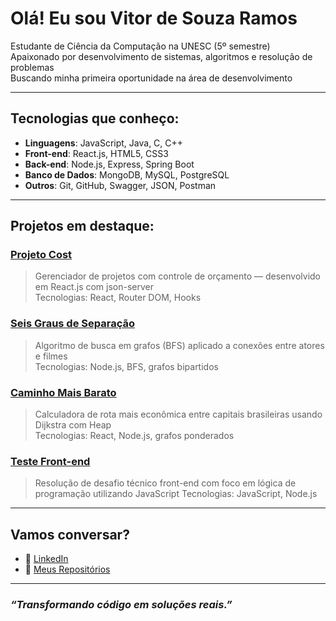 #  Olá! Eu sou Vitor de Souza Ramos

 Estudante de Ciência da Computação na UNESC (5º semestre)  
 Apaixonado por desenvolvimento de sistemas, algoritmos e resolução de problemas  
 Buscando minha primeira oportunidade na área de desenvolvimento  

---

##  Tecnologias que conheço:

- **Linguagens**: JavaScript, Java, C, C++
- **Front-end**: React.js, HTML5, CSS3
- **Back-end**: Node.js, Express, Spring Boot
- **Banco de Dados**: MongoDB, MySQL, PostgreSQL
- **Outros**: Git, GitHub, Swagger, JSON, Postman

---

##  Projetos em destaque:

###  [Projeto Cost](https://github.com/vitor-sramos/Projeto-Costs)  
> Gerenciador de projetos com controle de orçamento — desenvolvido em React.js com json-server  
 Tecnologias: React, Router DOM, Hooks

###  [Seis Graus de Separação](https://github.com/vitor-sramos/Seis-Graus-de-Separa-o-Grafo-Bipartido-de-Atores-e-Filmes)  
> Algoritmo de busca em grafos (BFS) aplicado a conexões entre atores e filmes  
 Tecnologias: Node.js, BFS, grafos bipartidos

###  [Caminho Mais Barato](https://github.com/vitor-sramos/caminho-mais-barato)  
> Calculadora de rota mais econômica entre capitais brasileiras usando Dijkstra com Heap  
 Tecnologias: React, Node.js, grafos ponderados

###  [Teste Front-end](https://github.com/vitor-sramos/teste-front-end)  
> Resolução de desafio técnico front-end com foco em lógica de programação utilizando JavaScript 
 Tecnologias: JavaScript, Node.js

---

##  Vamos conversar?

- 💼 [LinkedIn](https://www.linkedin.com/in/vitor-ramos-934302349/)
- 📂 [Meus Repositórios](https://github.com/vitor-sramos)

---

###  *“Transformando código em soluções reais.”*
